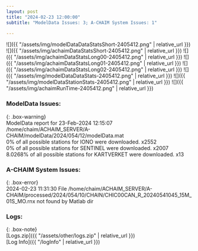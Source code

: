 ```yaml
---
layout: post
title: "2024-02-23 12:00:00"
subtitle: "ModelData Issues: 3; A-CHAIM System Issues: 1"

---
```


![]({{ "/assets/img/modelDataDataStatsShort-2405412.png" | relative_url }})
![]({{ "/assets/img/achaimDataStatsShort-2405412.png" | relative_url }})
![]({{ "/assets/img/achaimDataStatsLong00-2405412.png" | relative_url }})
![]({{ "/assets/img/achaimDataStatsLong01-2405412.png" | relative_url }})
![]({{ "/assets/img/achaimDataStatsLong02-2405412.png" | relative_url }})
![]({{ "/assets/img/modelDataDataStats-2405412.png" | relative_url }})
![]({{ "/assets/img/modelDataStationStats-2405412.png" | relative_url }})
![]({{ "/assets/img/achaimRunTime-2405412.png" | relative_url }})


### ModelData Issues:  
  
{: .box-warning}  
 ModelData report for 23-Feb-2024 12:15:07   
 /home/chaim/ACHAIM_SERVER/A-CHAIM/modelData/2024/054/12/modelData.mat   
 0% of all possible stations for IONO were downloaded. x2552   
 0% of all possible stations for SENTINEL were downloaded. x2007   
 8.0268% of all possible stations for KARTVERKET were downloaded. x13   
  
### A-CHAIM System Issues:  
  
{: .box-error}  
2024-02-23 11:31:30 File /home/chaim/ACHAIM_SERVER/A-CHAIM/processed/2024/054/10/CHAIN/CHIC00CAN_R_20240541045_15M_01S_MO.rnx not found by Matlab dir  

### Logs:  
  
{: .box-note}  
[Logs.zip]({{ "/assets/other/logs.zip" | relative_url }})  
[Log Info]({{ "/logInfo" | relative_url }})  
